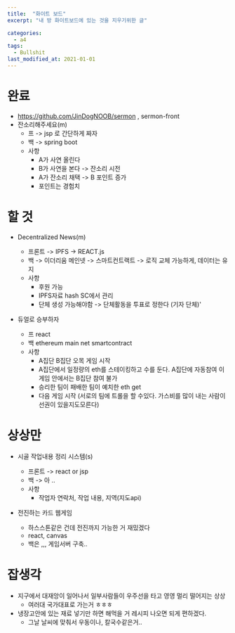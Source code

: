 ```yaml
---
title:  "화이트 보드"
excerpt: "내 방 화이트보드에 있는 것을 지우기위한 글"

categories:
  - a4
tags:
  - Bullshit
last_modified_at: 2021-01-01
---
```


# 완료
* https://github.com/JinDogNOOB/sermon , sermon-front
* 잔소리해주세요(m)
    - 프 -> jsp 로 간단하게 짜자
    - 백 -> spring boot
    * 사항
        - A가 사연 올린다
        - B가 사연을 본다 -> 잔소리 시전
        - A가 잔소리 채택 -> B 포인트 증가
        - 포인트는 경험치 
# 할 것
* Decentralized News(m)
    - 프론트 -> IPFS -> REACT.js
    - 백 -> 이더리움 메인넷 -> 스마트컨트랙트 -> 로직 교체 가능하게, 데이터는 유지
    * 사항
        - 후원 가능 
        - IPFS자료 hash SC에서 관리
        - 단체 생성 가능해야함 -> 단체활동을 투표로 정한다 (기자 단체)'

* 듀얼로 승부하자
    - 프 react
    - 백 ethereum main net smartcontract
    * 사항
        - A집단 B집단 오목 게임 시작
        - A집단에서 일정량의 eth를 스테이킹하고 수를 둔다. A집단에 자동참여 이게임 안에서는 B집단 참여 불가
        - 승리한 팀이 패배한 팀이 예치한 eth get
        - 다음 게임 시작 (서로의 팀에 트롤을 할 수있다. 가스비를 많이 내는 사람이 선권이 있을지도모른다)

# 상상만
* 시골 작업내용 정리 시스템(s)
    - 프론트 -> react or jsp
    - 백 -> 아 ..
    * 사항
        - 작업자 연락처, 작업 내용, 지역(지도api)

* 전진하는 카드 웹게임
    - 하스스톤같은 건데 전진까지 가능한 거 재밌겠다
    - react, canvas
    - 백은 ,,, 게임서버 구축..

# 잡생각
* 지구에서 대재앙이 일어나서 일부사람들이 우주선을 타고 영영 멀리 떨어지는 상상
    - 여러대 국가대표로 가는거 ㅎㅎㅎ
* 냉장고안에 있는 재료 넣기만 하면 해먹을 거 레시피 나오면 되게 편하겠다. 
    - 그날 날씨에 맞춰서 우동이나, 칼국수같은거..
